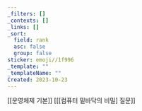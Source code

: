 ```yaml
---
_filters: []
_contexts: []
_links: []
_sort:
  field: rank
  asc: false
  group: false
sticker: emoji//1f996
_template: ""
_templateName: ""
Created: 2023-10-23
---
```

[[운영체제 기본]]
[[[컴퓨터 밑바닥의 비밀] 질문]]